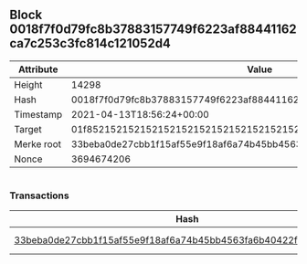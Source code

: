 ## Block 0018f7f0d79fc8b37883157749f6223af88441162ca7c253c3fc814c121052d4

Attribute | Value
--- | ---
Height | 14298
Hash | 0018f7f0d79fc8b37883157749f6223af88441162ca7c253c3fc814c121052d4
Timestamp | 2021-04-13T18:56:24+00:00
Target | 01f8521521521521521521521521521521521521521521521521521521521521
Merke root | 33beba0de27cbb1f15af55e9f18af6a74b45bb4563fa6b40422febe7f8f80e3a
Nonce | 3694674206

```

```

### Transactions

Hash | Amount
--- | ---
[33beba0de27cbb1f15af55e9f18af6a74b45bb4563fa6b40422febe7f8f80e3a](33beba0de27cbb1f15af55e9f18af6a74b45bb4563fa6b40422febe7f8f80e3a.md) | 10.00000000 SKEPTI 
